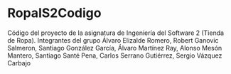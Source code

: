 # RopaIS2Codigo
Código del proyecto de la asignatura de Ingeniería del Software 2 (Tienda de Ropa). Integrantes del grupo Álvaro Elizalde Romero, Robert Ganovic Salmeron, Santiago González García, Álvaro Martínez Ray, Alonso Mesón Mantero, Santiago Santé Pena, Carlos Serrano Gutiérrez, Sergio Vázquez Carbajo
